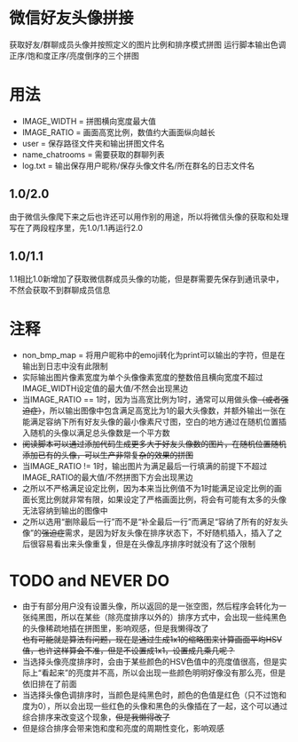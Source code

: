 # 微信好友头像拼接
获取好友/群聊成员头像并按照定义的图片比例和排序模式拼图
运行脚本输出色调正序/饱和度正序/亮度倒序的三个拼图
# 用法
* IMAGE_WIDTH = 拼图横向宽度最大值<br/>
* IMAGE_RATIO = 画面高宽比例，数值约大画面纵向越长<br/>
* user = 保存路径文件夹和输出拼图文件名<br/>
* name_chatrooms = 需要获取的群聊列表<br/>
* log.txt = 输出保存用户昵称/保存头像文件名/所在群名的日志文件名<br/>
## 1.0/2.0
由于微信头像爬下来之后也许还可以用作别的用途，所以将微信头像的获取和处理写在了两段程序里，先1.0/1.1再运行2.0
## 1.0/1.1
1.1相比1.0新增加了获取微信群成员头像的功能，但是群需要先保存到通讯录中，不然会获取不到群聊成员信息
# 注释
* non_bmp_map = 将用户昵称中的emoji转化为print可以输出的字符，但是在输出到日志中没有此限制
* 实际输出图片像素宽度为单个头像像素宽度的整数倍且横向宽度不超过IMAGE_WIDTH设定值的最大值/不然会出现黑边<br/>
* 当IMAGE_RATIO == 1时，因为当高宽比例为1时，通常可以用做头像<del>（或者强迫症）</del>，所以输出图像中包含满足高宽比为1的最大头像数，并额外输出一张在能满足容纳下所有好友头像的最小像素尺寸图，空白的地方通过在随机位置插入随机的头像以满足总头像数是一个平方数
* <del>阅读脚本可以通过添加代码生成更多大于好友头像数的图片，在随机位置随机添加已有的头像，可以生产非常复杂的效果的拼图</del>
* 当IMAGE_RATIO != 1时，输出图片为满足最后一行填满的前提下不超过IMAGE_RATIO的最大值/不然拼图下方会出现黑边
* 之所以不严格满足设定比例，因为本来当比例值不为1时能满足设定比例的画面长宽比例就非常有限，如果设定了严格画面比例，将会有可能有太多的头像无法容纳到输出的图像中
* 之所以选用“删除最后一行”而不是“补全最后一行”而满足“容纳了所有的好友头像”的<del>强迫症</del>需求，是因为好友头像在排序状态下，不好随机插入，插入了之后很容易看出来头像重复，但是在头像乱序排序时就没有了这个限制
# TODO and NEVER DO
* 由于有部分用户没有设置头像，所以返回的是一张空图，然后程序会转化为一张纯黑图，所以在某些（除亮度排序以外的）排序方式中，会出现一些纯黑色的头像稀疏地插在拼图里，影响观感，但是我懒得改了<br/><del>也有可能就是算法有问题，现在是通过生成1x1的缩略图来计算画面平均HSV值，也许这样算会不准，但是不设置成1x1，设置成几乘几呢？</del>
* 当选择头像亮度排序时，会由于某些颜色的HSV色值中的亮度值很高，但是实际上“看起来”的亮度并不高，所以会出现一些颜色明明好像没有那么亮，但是依旧排在了前面<br/>
* 当选择头像色调排序时，当颜色是纯黑色时，颜色的色值是红色（只不过饱和度为0），所以会出现一些红色的头像和黑色的头像插在了一起，这个可以通过综合排序来改变这个现象，<del>但是我懒得改了</del>
* 但是综合排序会带来饱和度和亮度的周期性变化，影响观感
